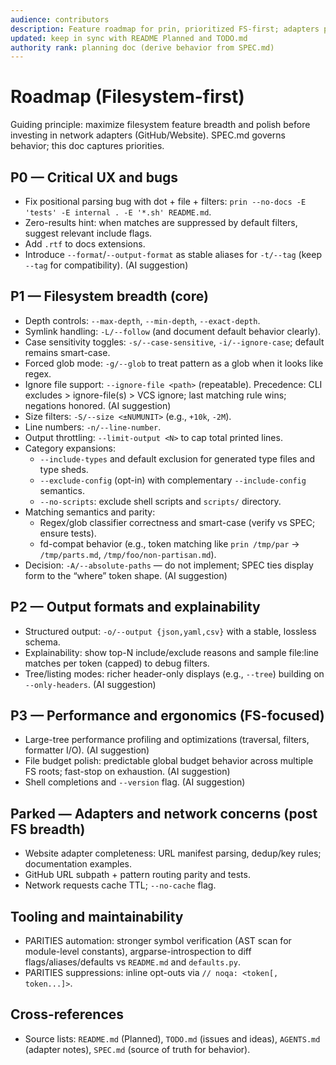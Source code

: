 ```yaml
---
audience: contributors
description: Feature roadmap for prin, prioritized FS-first; adapters parked for later
updated: keep in sync with README Planned and TODO.md
authority rank: planning doc (derive behavior from SPEC.md)
---
```


# Roadmap (Filesystem-first)

Guiding principle: maximize filesystem feature breadth and polish before investing in network adapters (GitHub/Website). SPEC.md governs behavior; this doc captures priorities.

## P0 — Critical UX and bugs

- Fix positional parsing bug with dot + file + filters: `prin --no-docs -E 'tests' -E internal . -E '*.sh' README.md`.
- Zero-results hint: when matches are suppressed by default filters, suggest relevant include flags.
- Add `.rtf` to docs extensions.
- Introduce `--format`/`--output-format` as stable aliases for `-t/--tag` (keep `--tag` for compatibility). (AI suggestion)

## P1 — Filesystem breadth (core)

- Depth controls: `--max-depth`, `--min-depth`, `--exact-depth`.
- Symlink handling: `-L/--follow` (and document default behavior clearly).
- Case sensitivity toggles: `-s/--case-sensitive`, `-i/--ignore-case`; default remains smart-case.
- Forced glob mode: `-g/--glob` to treat pattern as a glob when it looks like regex.
- Ignore file support: `--ignore-file <path>` (repeatable). Precedence: CLI excludes > ignore-file(s) > VCS ignore; last matching rule wins; negations honored. (AI suggestion)
- Size filters: `-S/--size <±NUMUNIT>` (e.g., `+10k`, `-2M`).
- Line numbers: `-n/--line-number`.
- Output throttling: `--limit-output <N>` to cap total printed lines.
- Category expansions:
  - `--include-types` and default exclusion for generated type files and type sheds.
  - `--exclude-config` (opt-in) with complementary `--include-config` semantics.
  - `--no-scripts`: exclude shell scripts and `scripts/` directory.
- Matching semantics and parity:
  - Regex/glob classifier correctness and smart-case (verify vs SPEC; ensure tests).
  - fd-compat behavior (e.g., token matching like `prin /tmp/par` → `/tmp/parts.md`, `/tmp/foo/non-partisan.md`).
- Decision: `-A/--absolute-paths` — do not implement; SPEC ties display form to the “where” token shape. (AI suggestion)

## P2 — Output formats and explainability

- Structured output: `-o/--output {json,yaml,csv}` with a stable, lossless schema.
- Explainability: show top-N include/exclude reasons and sample file:line matches per token (capped) to debug filters.
- Tree/listing modes: richer header-only displays (e.g., `--tree`) building on `--only-headers`. (AI suggestion)

## P3 — Performance and ergonomics (FS-focused)

- Large-tree performance profiling and optimizations (traversal, filters, formatter I/O). (AI suggestion)
- File budget polish: predictable global budget behavior across multiple FS roots; fast-stop on exhaustion. (AI suggestion)
- Shell completions and `--version` flag. (AI suggestion)

## Parked — Adapters and network concerns (post FS breadth)

- Website adapter completeness: URL manifest parsing, dedup/key rules; documentation examples.
- GitHub URL subpath + pattern routing parity and tests.
- Network requests cache TTL; `--no-cache` flag.

## Tooling and maintainability

- PARITIES automation: stronger symbol verification (AST scan for module-level constants), argparse-introspection to diff flags/aliases/defaults vs `README.md` and `defaults.py`.
- PARITIES suppressions: inline opt-outs via `// noqa: <token[, token...]>`.

## Cross-references

- Source lists: `README.md` (Planned), `TODO.md` (issues and ideas), `AGENTS.md` (adapter notes), `SPEC.md` (source of truth for behavior).

